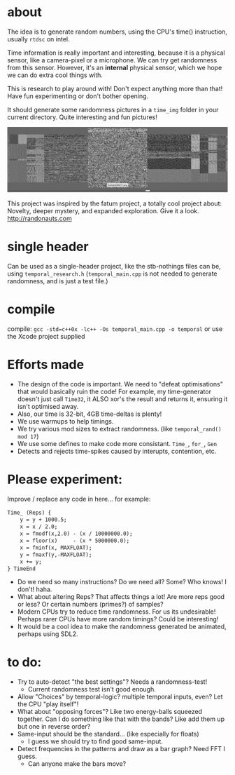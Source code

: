 
# about

The idea is to generate random numbers, using the CPU's time() instruction, usually `rtdsc` on intel.

Time information is really important and interesting, because it is a physical sensor, like a camera-pixel or a microphone. We can try get randomness from this sensor. However, it's an **internal** physical sensor, which we hope we can do extra cool things with.

This is research to play around with! Don't expect anything more than that! Have fun experimenting or don't bother opening.

It should generate some randomness pictures in a `time_img` folder in your current directory. Quite interesting and fun pictures!

![Temporal Randomness](screenshot.png)

This project was inspired by the fatum project, a totally cool project about: Novelty, deeper mystery, and expanded exploration. Give it a look. http://randonauts.com



# single header   

Can be used as a single-header project, like the stb-nothings files can be, using `temporal_research.h` (`temporal_main.cpp` is not needed to generate randomness, and is just a test file.)
    


# compile

compile: `gcc -std=c++0x -lc++ -Os temporal_main.cpp -o temporal`
or use the Xcode project supplied



# Efforts made

* The design of the code is important. We need to "defeat optimisations" that would basically ruin the code! For example, my time-generator doesn't just call `Time32`, it ALSO xor's the result and returns it, ensuring it isn't optimised away.
* Also, our time is 32-bit, 4GB time-deltas is plenty!
* We use warmups to help timings.
* We try various mod sizes to extract randomness. (like `temporal_rand() mod 17`)
* We use some defines to make code more consistant. `Time_`, `for_`, `Gen`
* Detects and rejects time-spikes caused by interupts, contention, etc.
    

# Please experiment:

Improve / replace any code in here... for example:

    Time_ (Reps) {
        y = y + 1000.5;
        x = x / 2.0;
        x = fmodf(x,2.0) - (x / 10000000.0);
        x = floor(x)     - (x * 5000000.0);
        x = fminf(x, MAXFLOAT);
        y = fmaxf(y,-MAXFLOAT);
        x += y;
    } TimeEnd

* Do we need so many instructions? Do we need all? Some? Who knows! I don't! haha.
* What about altering Reps? That affects things a lot! Are more reps good or less? Or certain numbers (primes?) of samples?
* Modern CPUs try to reduce time randomness. For us its undesirable! Perhaps rarer CPUs have more random timings? Could be interesting!
* It would be a cool idea to make the randomness generated be animated, perhaps using SDL2.


# to do:

* Try to auto-detect "the best settings"? Needs a randomness-test!
    * Current randomness test isn't good enough.
* Allow "Choices" by temporal-logic? multiple temporal inputs, even? Let the CPU "play itself"!
* What about "opposing forces"? Like two energy-balls squeezed together. Can I do something like that with the bands? Like add them up but one in reverse order?
* Same-input should be the standard... (like especially for floats)
    * I guess we should try to find good same-input.
* Detect frequencies in the patterns and draw as a bar graph? Need FFT I guess.
    * Can anyone make the bars move?
